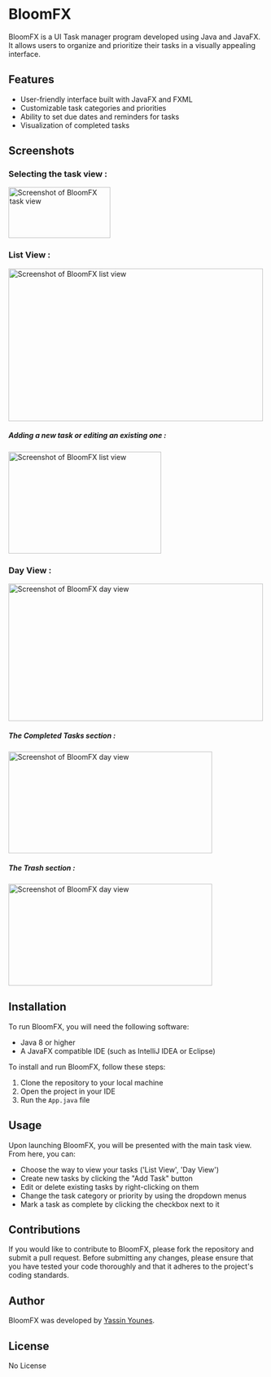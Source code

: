 # BloomFX

BloomFX is a UI Task manager program developed using Java and JavaFX. It allows users to organize and prioritize their tasks in a visually appealing interface.

## Features

- User-friendly interface built with JavaFX and FXML
- Customizable task categories and priorities
- Ability to set due dates and reminders for tasks
- Visualization of completed tasks


## Screenshots

### Selecting the task view :
<img src="../master/ScreenShots/Capture.PNG" alt="Screenshot of BloomFX task view" height="100" width="200">


### List View :
<img src="../master/ScreenShots/2.PNG" alt="Screenshot of BloomFX list view" height="300" width="500">

##### Adding a new task or editing an existing one :
<img src="../master/ScreenShots/3.PNG" alt="Screenshot of BloomFX list view" height="200" width="300">


### Day View :
<img src="../master/ScreenShots/4.PNG" alt="Screenshot of BloomFX day view" height="270" width="500">

##### The Completed Tasks section :
<img src="../master/ScreenShots/6.PNG" alt="Screenshot of BloomFX day view" height="200" width="400">

##### The Trash section :
<img src="../master/ScreenShots/7.PNG" alt="Screenshot of BloomFX day view" height="200" width="400">

## Installation

To run BloomFX, you will need the following software:

- Java 8 or higher
- A JavaFX compatible IDE (such as IntelliJ IDEA or Eclipse)

To install and run BloomFX, follow these steps:

1. Clone the repository to your local machine
2. Open the project in your IDE
3. Run the `App.java` file

## Usage

Upon launching BloomFX, you will be presented with the main task view. From here, you can:

- Choose the way to view your tasks ('List View', 'Day View')
- Create new tasks by clicking the "Add Task" button
- Edit or delete existing tasks by right-clicking on them
- Change the task category or priority by using the dropdown menus
- Mark a task as complete by clicking the checkbox next to it

## Contributions

If you would like to contribute to BloomFX, please fork the repository and submit a pull request. Before submitting any changes, please ensure that you have tested your code thoroughly and that it adheres to the project's coding standards.

## Author

BloomFX was developed by [Yassin Younes](http://yassinyounes.com/).

## License

No License
